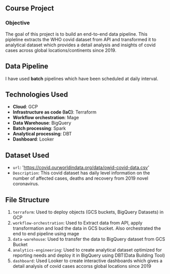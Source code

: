 ## Course Project

### Objective

The goal of this project is to build an end-to-end data pipeline. This pipleline extracts the WHO covid dataset from API and transformed it to analytical dataset which provides a detail analysis and insights of covid cases across global locations/continents since 2019.

## Data Pipeline 

I have used **batch** pipelines which have been scheduled at daily interval.

## Technologies Used

* **Cloud**: GCP
* **Infrastructure as code (IaC)**: Terraform
* **Workflow orchestration**: Mage
* **Data Warehouse**: BigQuery
* **Batch processing**: Spark
* **Analytical processing**: DBT
* **Dashboard**: Looker

## Dataset Used

* `url`: 'https://covid.ourworldindata.org/data/owid-covid-data.csv'
* `Description`: This covid dataset has daily level information on the number of affected cases, deaths and recovery from 2019 novel coronavirus. 

## File Structure

1. `terraform`: Used to deploy objects (GCS buckets, BigQuery Datasets) in GCP
2. `workflow-orchestration`: Used to Extract data from API, apply transformation and load the data in GCS bucket. Also orchestrated the end to end pipeline using mage
3. `data-warehouse`: Used to transfer the data to BigQuery dataset from GCS Bucket
4. `analytics-engineering`: Used to create analytical dataset optimized for reporting needs and deploy it in BigQuery using DBT(Data Building Tool)
5. `dashboard`: Used Looker to create interactive dashboards which gives a detail analysis of covid cases accorss global locations since 2019

